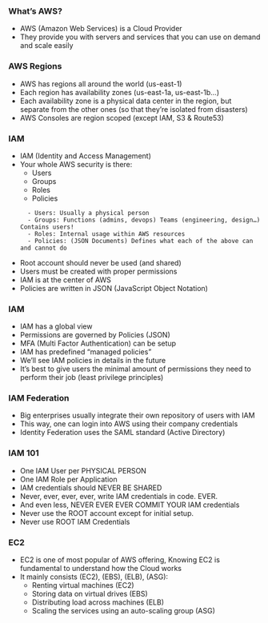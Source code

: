 ### What’s AWS?
- AWS (Amazon Web Services) is a Cloud Provider
- They provide you with servers and services that you can use on demand and scale easily

### AWS Regions
- AWS has regions all around the world
(us-east-1)
- Each region has availability zones (us-east-1a, us-east-1b…)
- Each availability zone is a physical data center in the region, 
but separate from the other ones (so that they’re isolated
from disasters)
- AWS Consoles are region scoped
(except IAM, S3 & Route53)

### IAM
- IAM (Identity and Access Management)
- Your whole AWS security is there: 
  - Users
  - Groups
  - Roles
  - Policies
  ```
    - Users: Usually a physical person
    - Groups: Functions (admins, devops) Teams (engineering, design…) Contains users!
    - Roles: Internal usage within AWS resources
    - Policies: (JSON Documents) Defines what each of the above can and cannot do
  ```
- Root account should never be used (and shared)
- Users must be created with proper permissions
- IAM is at the center of AWS
- Policies are written in JSON (JavaScript Object Notation)

### IAM
- IAM has a global view
- Permissions are governed by Policies (JSON)
- MFA (Multi Factor Authentication) can be setup
- IAM has predefined “managed policies”
- We’ll see IAM policies in details in the future
- It’s best to give users the minimal amount of permissions they need to perform their job (least privilege principles)

### IAM Federation
- Big enterprises usually integrate their own repository of users with IAM
- This way, one can login into AWS using their company credentials
- Identity Federation uses the SAML standard (Active Directory)

### IAM 101
- One IAM User per PHYSICAL PERSON
- One IAM Role per Application
- IAM credentials should NEVER BE SHARED
- Never, ever, ever, ever, write IAM credentials in code. EVER.
- And even less, NEVER EVER EVER COMMIT YOUR IAM credentials
- Never use the ROOT account except for initial setup.
- Never use ROOT IAM Credentials

### EC2
- EC2 is one of most popular of AWS offering, Knowing EC2 is fundamental to understand how the Cloud works
- It mainly consists (EC2), (EBS), (ELB), (ASG):
  - Renting virtual machines (EC2)
  - Storing data on virtual drives (EBS)
  - Distributing load across machines (ELB)
  - Scaling the services using an auto-scaling group (ASG)










